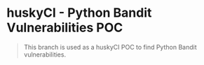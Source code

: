# huskyCI - Python Bandit Vulnerabilities POC

> This branch is used as a huskyCI POC to find Python Bandit vulnerabilities.
